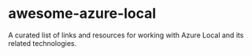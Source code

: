 # awesome-azure-local
A curated list of links and resources for working with Azure Local and its related technologies.
